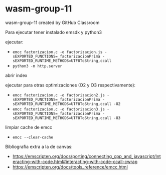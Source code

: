 # wasm-group-11
wasm-group-11 created by GitHub Classroom

Para ejecutar tener instalado emsdk y python3

ejecutar: 
- ``emcc factorizacion.c -o factorizacion.js -sEXPORTED_FUNCTIONS=_factorizacionPrima -sEXPORTED_RUNTIME_METHODS=UTF8ToString,ccall``
- ``python3 -m http.server``

abrir index

ejecutar para otras optimizaciones (O2 y O3 respectivamente):
- ``emcc factorizacion.c -o factorizacion2.js -sEXPORTED_FUNCTIONS=_factorizacionPrima -sEXPORTED_RUNTIME_METHODS=UTF8ToString,ccall -O2``
- ``emcc factorizacion.c -o factorizacion3.js -sEXPORTED_FUNCTIONS=_factorizacionPrima -sEXPORTED_RUNTIME_METHODS=UTF8ToString,ccall -O3``

limpiar cache de emcc
- ``emcc --clear-cache``

Bibliografia extra a la de canvas:
- https://emscripten.org/docs/porting/connecting_cpp_and_javascript/Interacting-with-code.html#interacting-with-code-ccall-cwrap
- https://emscripten.org/docs/tools_reference/emcc.html
